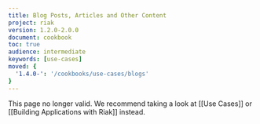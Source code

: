 ```yaml
---
title: Blog Posts, Articles and Other Content
project: riak
version: 1.2.0-2.0.0
document: cookbook
toc: true
audience: intermediate
keywords: [use-cases]
moved: {
  '1.4.0-': '/cookbooks/use-cases/blogs'
}
---
```


This page no longer valid. We recommend taking a look at [[Use Cases]] or [[Building Applications with Riak]] instead.